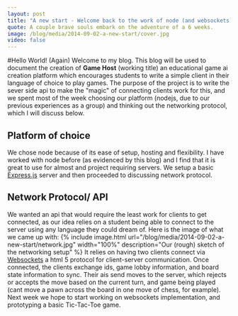 ```yaml
---
layout: post
title: "A new start - Welcome back to the work of node (and websockets)"
quote: A couple brave souls embark on the adventure of a 6 weeks.
image: /blog/media/2014-09-02-a-new-start/cover.jpg
video: false
---
```


#Hello World! (Again)
Welcome to my blog. This blog will be used to document the creation of <strong>Game Host</strong> (working title) an educational game ai creation platform which encourages students to write a simple client in their language of choice to play games. The purpose of the project is to write the sever side api to make the "magic" of connecting clients work for this, and we spent most of the week choosing our platform (nodejs, due to our previous experiences as a group) and thinking out the networking protocol, which I will discuss below.
## Platform of choice
We chose node because of its ease of setup, hosting and flexibility. I have worked with node before (as evidenced by this blog) and I find that it is great to use for almost and project requiring servers. We setup a basic [Express.js](http://expressjs.com/) server and then proceeded to discussing network protocol.
## Network Protocol/ API 
We wanted an api that would require the least work for clients to get connected, as our idea relies on a student being able to connect to the server using any language they could dream of. Here is the image of what we came up with:
{% include image.html url="/blog/media/2014-09-02-a-new-start/network.jpg" width="100%" description="Our (rough) sketch of the networking setup" %}
It relies on having two clients connect via [Websockets](http://en.wikipedia.org/wiki/WebSocket) a html 5 protocol for client-server communication. Once connected, the clients exchange ids, game lobby information, and board state information to sync. Their ais send moves to the server, which rejects or accepts the move based on the current turn, and game being played (cant move a pawn across the board in one move of chess, for example). Next week we hope to start working on websockets implementation, and prototyping a basic Tic-Tac-Toe game.
